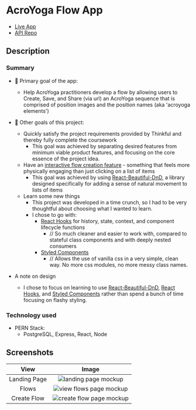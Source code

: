 # AcroYoga Flow App
- [Live App](https://acroyoga-flow.vercel.app/)
- [API Repo](https://github.com/ZenMnky/acroyoga-flow-api)

## Description


### Summary
- 🎯 Primary goal of the app:
    - Help AcroYoga practitioners develop a flow by allowing users to Create, Save, and Share (via url) an AcroYoga sequence that is comprised of position images and the position names (aka 'acroyoga elements')

- 🎯 Other goals of this project:
    - Quickly satisfy the project requirements provided by Thinkful and thereby fully complete the coursework
        - This goal was achieved by separating desired features from minimum viable product features, and focusing on the core essence of the project idea.
    - Have an [interactive flow creation feature](https://acroyoga-flow.vercel.app/create/flow) - something that feels more physically engaging than just clicking on a list of items
        - This goal was achieved by using [React-Beautiful-DnD](https://www.npmjs.com/package/react-beautiful-dnd), a library designed specifically for adding a sense of natural movement to lists of items
    - Learn some new things
        - This project was developed in a time crunch, so I had to be very thoughtful about choosing what I wanted to learn.
        - I chose to go with: 
            - [React Hooks](https://reactjs.org/docs/hooks-intro.html) for history, state, context, and component lifecycle functions
                - // So much cleaner and easier to work with, compared to stateful class components and with deeply nested consumers
            - [Styled Components](https://styled-components.com/)
                - // Allows the use of vanilla css in a very simple, clean way. No more css modules, no more messy class names.

- A note on design
    - I chose to focus on learning to use [React-Beautiful-DnD](https://www.npmjs.com/package/react-beautiful-dnd), [React Hooks](https://reactjs.org/docs/hooks-intro.html), and [Styled Components](https://styled-components.com/) rather than spend a bunch of time focusing on flashy styling.
            
### Technology used

- PERN Stack: 
    - PostgreSQL, Express, React, Node

## Screenshots
| View |Image |
|:----:|:------:|
| Landing Page | ![landing page mockup](https://i.ibb.co/SQFV7wp/acroyogaflows-mockup-view-landing-page.png)| 
| Flows | ![view flows page mockup](https://i.ibb.co/Qr3Vr87/acroyogaflows-mockup-view-flows.png)| 
| Create Flow | ![create flow page mockup](https://i.ibb.co/3kSJM38/acroyogaflows-mockup-create-flow.png) | 
